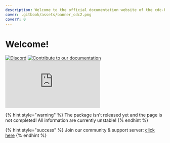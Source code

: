 ```yaml
---
description: Welcome to the official documentation website of the cdc-bot.js npm package!
cover: .gitbook/assets/banner_cdc2.png
coverY: 0
---
```


# Welcome!

[![Discord](https://img.shields.io/discord/845696357406998588?color=blue\&label=Discord\&logo=discord\&logoColor=white)](https://discord.gg/djcSRFPPaN) [![Contribute to our documentation](https://img.shields.io/github/contributors/cdc-bot-js-npm/documentation?label=Documentation%20Contributors)](https://github.com/cdc-bot-js-npm/documentation) [![NPM Package](https://img.shields.io/npm/v/cdc-bot.js?color=%232cff9c&logoColor=%23e04343&style=for-the-badge)](https://img.shields.io/npm/v/cdc-bot.js?color=%232cff9c&logoColor=%23e04343&style=for-the-badge)

{% hint style="warning" %}
The package isn't released yet and the page is not completed! All information are currently unstable!
{% endhint %}

{% hint style="success" %}
Join our community & support server: [click here](https://discord.gg/HmtpbraCnk)
{% endhint %}
